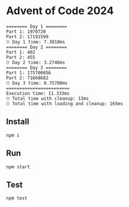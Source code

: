 # Advent of Code 2024

```
======== Day 1 ========
Part 1: 1970720
Part 2: 17191599
⏱ Day 1 time: 7.3018ms
======== Day 2 ========
Part 1: 402
Part 2: 455
⏱ Day 2 time: 3.2746ms
======== Day 3 ========
Part 1: 175700056
Part 2: 71668682
⏱ Day 3 time: 0.75708ms
========================
Execution time: 11.333ms
⏱ Total time with cleanup: 13ms
⏱ Total time with loading and cleanup: 165ms
```

## Install

```
npm i
```

## Run

```
npm start
```

## Test

```
npm test
```
